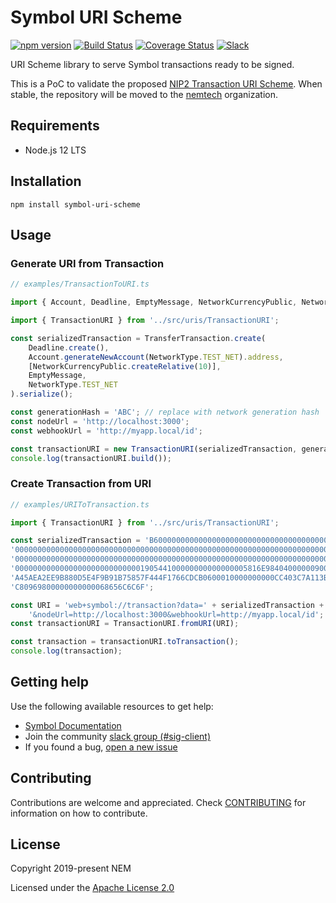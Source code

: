 # Symbol URI Scheme

[![npm version](https://badge.fury.io/js/symbol-uri-scheme.svg)](https://badge.fury.io/js/symbol-uri-scheme)
[![Build Status](https://travis-ci.com/nemtech/symbol-uri-scheme.svg?branch=main)](https://travis-ci.com/nemfoundation/symbol-uri-scheme)
[![Coverage Status](https://coveralls.io/repos/github/nemtech/symbol-uri-scheme/badge.svg?branch=main)](https://coveralls.io/github/nemtech/symbol-uri-scheme?branch=main)
[![Slack](https://img.shields.io/badge/chat-on%20slack-green.svg)](https://symbol.slack.com/messages/CB0UU89GS//)

URI Scheme library to serve Symbol transactions ready to be signed.

This is a PoC to validate the proposed [NIP2 Transaction URI Scheme](https://github.com/nemtech/NIP/issues/6). When stable, the repository will be moved to the [nemtech](https://github.com/nemtech) organization.

## Requirements

- Node.js 12 LTS

## Installation

``npm install symbol-uri-scheme``

## Usage

### Generate URI from Transaction

```ts
// examples/TransactionToURI.ts

import { Account, Deadline, EmptyMessage, NetworkCurrencyPublic, NetworkType, TransferTransaction } from 'symbol-sdk';

import { TransactionURI } from '../src/uris/TransactionURI';

const serializedTransaction = TransferTransaction.create(
    Deadline.create(),
    Account.generateNewAccount(NetworkType.TEST_NET).address,
    [NetworkCurrencyPublic.createRelative(10)],
    EmptyMessage,
    NetworkType.TEST_NET
).serialize();

const generationHash = 'ABC'; // replace with network generation hash
const nodeUrl = 'http://localhost:3000';
const webhookUrl = 'http://myapp.local/id';

const transactionURI = new TransactionURI(serializedTransaction, generationHash, nodeUrl, webhookUrl);
console.log(transactionURI.build());

```

### Create Transaction from URI

```ts
// examples/URIToTransaction.ts

import { TransactionURI } from '../src/uris/TransactionURI';

const serializedTransaction = 'B600000000000000000000000000000000000000000' +
'0000000000000000000000000000000000000000000000000000000000000000000000000' +
'0000000000000000000000000000000000000000000000000000000000000000000000000' +
'0000000000000000000000000000190544100000000000000005816E98404000000900FFE' +
'A45AEA2EE9B880D5E4F9B91B75857F444F1766CDCB0600010000000000CC403C7A113BDF7' +
'C80969800000000000068656C6C6F';

const URI = 'web+symbol://transaction?data=' + serializedTransaction + '&generationHash=test' +
    '&nodeUrl=http://localhost:3000&webhookUrl=http://myapp.local/id';
const transactionURI = TransactionURI.fromURI(URI);

const transaction = transactionURI.toTransaction();
console.log(transaction);

```

## Getting help

Use the following available resources to get help:

- [Symbol Documentation][docs]
- Join the community [slack group (#sig-client)][slack] 
- If you found a bug, [open a new issue][issues]

## Contributing

Contributions are welcome and appreciated. 
Check [CONTRIBUTING](CONTRIBUTING.md) for information on how to contribute.

## License

Copyright 2019-present NEM

Licensed under the [Apache License 2.0](LICENSE)

[self]: https://github.com/nemtech/symbol-uri-scheme
[docs]: https://nemtech.github.io
[issues]: https://github.com/nemtech/symbol-uri-scheme/issues
[slack]: https://join.slack.com/t/nem2/shared_invite/enQtMzY4MDc2NTg0ODgyLWZmZWRiMjViYTVhZjEzOTA0MzUyMTA1NTA5OWQ0MWUzNTA4NjM5OTJhOGViOTBhNjkxYWVhMWRiZDRkOTE0YmU
